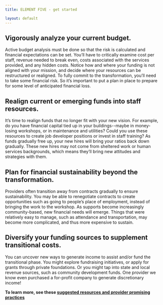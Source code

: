 ```yaml
---
title: ELEMENT FIVE - get started

layout: default
---
```


## Vigorously analyze your current budget.
Active budget analysis must be done so that the risk is calculated and financial expectations can be set. You’ll have to critically examine cost per staff, revenue needed to break even, costs associated with the services provided, and any hidden costs.
Notice how and where your funding is not aligned with your mission, and decide where your resources can be restructured or realigned. To fully commit to the transformation, you’ll need to take some financial risk. So it’s important to put a plan in place to prepare for some level of anticipated financial loss.

## Realign current or emerging funds into staff resources.
It’s time to realign funds that no longer fit with your new vision. For example, do you have financial capital tied up in your buildings--maybe in money-losing workshops, or in maintenance and utilities? Could you use these resources to create job developer positions or invest in staff training? As funds gradually free up, your new hires will bring your ratios back down gradually. These new hires may not come from sheltered work or human services backgrounds, which means they’ll bring new attitudes and strategies with them.

## Plan for financial sustainability beyond the transformation.
Providers often transition away from contracts gradually to ensure sustainability. You may be able to renegotiate contracts to create opportunities such as going to people’s place of employment, instead of bringing the work to the workshop. As supports become increasingly community-based, new financial needs will emerge. Things that were relatively easy to manage, such as attendance and transportation, may become more complicated, and thus more expensive to sustain. 

## Diversify your funding sources to supplement transitional costs.
You can uncover new ways to generate income to assist and/or fund the transitional phase. You might explore fundraising initiatives, or apply for grants through private foundations. Or you might tap into state and local revenue sources, such as community development funds. One provider we know even purchased a for-profit company to generate discretionary income!


<div id="bigger"><p><strong>To learn more, see these <a href="five_more.html">suggested resources and provider promising practices</a></strong></p></div>